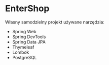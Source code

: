 # EnterShop
Własny samodzielny projekt 
używane narzędzia:
- Spring Web
- Spring DevTools
- Spring Data JPA
- Thymeleaf
- Lombok
- PostgreSQL
